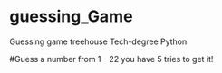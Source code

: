 # guessing_Game
Guessing game treehouse Tech-degree Python

#Guess a number from 1 - 22 you have 5 tries to get it!
